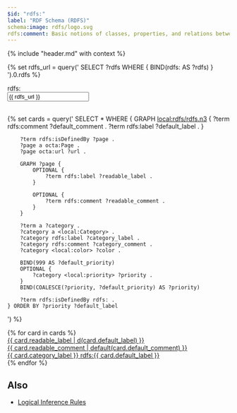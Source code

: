 ```yaml
---
$id: "rdfs:"
label: "RDF Schema (RDFS)"
schema:image: rdfs/logo.svg
rdfs:comment: Basic notions of classes, properties, and relations between them.
---
```


{% include "header.md" with context %}

{% set rdfs_url = query('
    SELECT ?rdfs WHERE {
        BIND(rdfs: AS ?rdfs)
    }
').0.rdfs %}

<div class="ui container">
    <div class="ui large fluid action labeled input">
      <div class="ui label">
        rdfs:
      </div>
      <input readonly type="text" placeholder="" value="{{ rdfs_url }}">
      <a class="ui green button" href="{{ rdfs_url }}">
        <i class="external alternate icon"></i>
      </a>
    </div>
</div>

<br/>

{% set cards = query('
    SELECT * WHERE {
        GRAPH <local:rdfs/rdfs.n3> {
            ?term rdfs:comment ?default_comment .
            ?term rdfs:label ?default_label .
        }
        
        ?term rdfs:isDefinedBy ?page .
        ?page a octa:Page .
        ?page octa:url ?url .
        
        GRAPH ?page {
            OPTIONAL {
                ?term rdfs:label ?readable_label .
            }
            
            OPTIONAL {
                ?term rdfs:comment ?readable_comment .
            }
        }
        
        ?term a ?category .
        ?category a <local:Category> .
        ?category rdfs:label ?category_label .
        ?category rdfs:comment ?category_comment .
        ?category <local:color> ?color .

        BIND(999 AS ?default_priority)
        OPTIONAL {
            ?category <local:priority> ?priority .
        }
        BIND(COALESCE(?priority, ?default_priority) AS ?priority)

        ?term rdfs:isDefinedBy rdfs: .
    } ORDER BY ?priority ?default_label
') %}

<div class="ui four cards">
{% for card in cards %}
    <a class="ui {{ card.color }} raised card" href="/{{ card.url|default('?') }}">
        <div class="content">
            <div class="header">
                {{ card.readable_label | d(card.default_label) }}
            </div>
            <div class="description">
                {{ card.readable_comment | default(card.default_comment) }}
            </div>
        </div>
        <div class="extra content">
            <span title="{{ card.category_comment }}">{{ card.category_label }}</span>
            <span class="right floated">
                rdfs:{{ card.default_label }}
            </span>
        </div>
    </a>
{% endfor %}
</div>

## Also

- [Logical Inference Rules](/rdfs/inference/)
